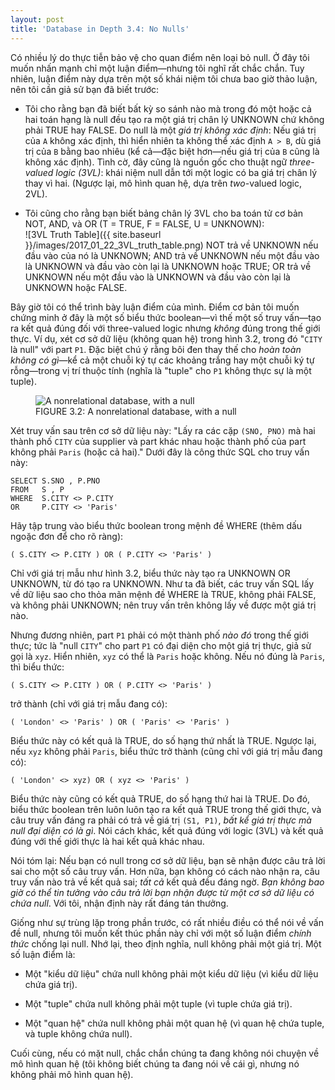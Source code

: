 ```yaml
---
layout: post
title: 'Database in Depth 3.4: No Nulls'
---
```


Có nhiều lý do thực tiễn bảo vệ cho quan điểm nên loại bỏ null. Ở đây tôi muốn nhấn mạnh chỉ một luận điểm&mdash;nhưng tôi nghĩ rất chắc chắn. Tuy nhiên, luận điểm này dựa trên một số khái niệm tôi chưa bao giờ thảo luận, nên tôi cần giả sử bạn đã biết trước:

 * Tôi cho rằng bạn đã biết bất kỳ so sánh nào mà trong đó một hoặc cả hai toán hạng là null đều tạo ra một giá trị chân lý UNKNOWN chứ không phải TRUE hay FALSE. Do null là một *giá trị không xác định*: Nếu giá trị của `A` không xác định, thì hiển nhiên ta không thể xác định `A > B`, dù giá trị của `B` bằng bao nhiêu (kể cả&mdash;đặc biệt hơn&mdash;nếu giá trị của `B` cũng là không xác định). Tình cờ, đây cũng là nguồn gốc cho thuật ngữ *three-valued logic (3VL)*: khái niệm null dẫn tới một logic có ba giá trị chân lý thay vì hai. (Ngược lại, mô hình quan hệ, dựa trên *two*-valued logic, 2VL).

 * Tôi cũng cho rằng bạn biết bảng chân lý 3VL cho ba toán tử cơ bản NOT, AND, và OR (T = TRUE, F = FALSE, U = UNKNOWN):<br/>
   ![3VL Truth Table]({{ site.baseurl }}/images/2017_01_22_3VL_truth_table.png)
   NOT trả về UNKNOWN nếu đầu vào của nó là UNKNOWN; AND trả về UNKNOWN nếu một đầu vào là UNKNOWN và đầu vào còn lại là UNKNOWN hoặc TRUE; OR trả về UNKNOWN nếu một đầu vào là UNKNOWN và đầu vào còn lại là UNKNOWN hoặc FALSE.

Bây giờ tôi có thể trình bày luận điểm của mình. Điểm cơ bản tôi muốn chứng minh ở đây là một số biểu thức boolean&mdash;vì thế một số truy vấn&mdash;tạo ra kết quả đúng đối với three-valued logic nhưng *không* đúng trong thế giới thực. Ví dụ, xét cơ sở dữ liệu (không quan hệ) trong hình 3.2, trong đó "`CITY` là null" với part `P1`. Đặc biệt chú ý rằng bôi đen thay thế cho *hoàn toàn không có gì*&mdash;kể cả một chuỗi ký tự các khoảng trắng hay một chuỗi ký tự rỗng&mdash;trong vị trí thuộc tính (nghĩa là "tuple" cho `P1` không thực sự là một tuple).

<figure>
  <img src="{{ site.baseurl }}/images/2017_01_22_a_nonrelational_database_with_ a_null.png" alt="A nonrelational database, with a null" />
  <figcaption>
    FIGURE 3.2: A nonrelational database, with a null
  </figcaption>
</figure>

Xét truy vấn sau trên cơ sở dữ liệu này: "Lấy ra các cặp `(SNO, PNO)` mà hai thành phố `CITY` của supplier và part khác nhau hoặc thành phố của part không phải `Paris` (hoặc cả hai)." Dưới đây là công thức SQL cho truy vấn này:

```
SELECT S.SNO , P.PNO 
FROM   S , P 
WHERE  S.CITY <> P.CITY 
OR     P.CITY <> 'Paris' 
```

Hãy tập trung vào biểu thức boolean trong mệnh đề WHERE (thêm dấu ngoặc đơn để cho rõ ràng):

```
( S.CITY <> P.CITY ) OR ( P.CITY <> 'Paris' ) 
```

Chỉ với giá trị mẫu như hình 3.2, biểu thức này tạo ra UNKNOWN OR UNKNOWN, từ đó tạo ra UNKNOWN. Như ta đã biết, các truy vấn SQL lấy về dữ liệu sao cho thỏa mãn mệnh đề WHERE là TRUE, không phải FALSE, và không phải UNKNOWN; nên truy vấn trên không lấy về được một giá trị nào.

Nhưng đương nhiên, part `P1` phải có một thành phố *nào đó* trong thế giới thực; tức là "null `CITY`" cho part `P1` có đại diện cho một giá trị thực, giả sử gọi là `xyz`. Hiển nhiên, `xyz` có thể là `Paris` hoặc không. Nếu nó đúng là `Paris`, thì biểu thức:

```
( S.CITY <> P.CITY ) OR ( P.CITY <> 'Paris' ) 
```

trở thành (chỉ với giá trị mẫu đang có):

```
( 'London' <> 'Paris' ) OR ( 'Paris' <> 'Paris' )
```

Biểu thức này có kết quả là TRUE, do số hạng thứ nhất là TRUE. Ngược lại, nếu `xyz` không phải `Paris`, biểu thức trở thành (cũng chỉ với giá trị mẫu đang có):

```
( 'London' <> xyz) OR ( xyz <> 'Paris' )
```

Biểu thức này cũng có kết quả TRUE, do số hạng thứ hai là TRUE. Do đó, biểu thức boolean trên luôn luôn tạo ra kết quả TRUE trong thế giới thực, và câu truy vấn đáng ra phải có trả về giá trị `(S1, P1)`, *bất kể giá trị thực mà null đại diện có là gì*. Nói cách khác, kết quả đúng với logic (3VL) và kết quả đúng với thế giới thực là hai kết quả khác nhau.

Nói tóm lại: Nếu bạn có null trong cơ sở dữ liệu, bạn sẽ nhận được câu trả lời sai cho một số câu truy vấn. Hơn nữa, bạn không có cách nào nhận ra, câu truy vấn nào trả về kết quả sai; *tất cả* kết quả đều đáng ngờ. *Bạn không bao giờ có thể tin tưởng vào câu trả lời bạn nhận được từ một cơ sở dữ liệu có chứa null*. Với tôi, nhận định này rất đáng tán thưởng.

Giống như sự trùng lặp trong phần trước, có rất nhiều điều có thể nói về vấn đề null, nhưng tôi muốn kết thúc phần này chỉ với một số luận điểm *chính thức* chống lại null. Nhớ lại, theo định nghĩa, null không phải một giá trị. Một số luận điểm là:

 * Một "kiểu dữ liệu" chứa null không phải một kiểu dữ liệu (vì kiểu dữ liệu chứa giá trị).

 * Một "tuple" chứa null không phải một tuple (vì tuple chứa giá trị).

 * Một "quan hệ" chứa null không phải một quan hệ (vì quan hệ chứa tuple, và tuple không chứa null).

Cuối cùng, nếu có mặt null, chắc chắn chúng ta đang không nói chuyện về mô hình quan hệ (tôi không biết chúng ta đang nói về cái gì, nhưng nó không phải mô hình quan hệ).